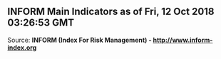 ## INFORM Main Indicators as of Fri, 12 Oct 2018 03:26:53 GMT

Source: **INFORM (Index For Risk Management) - http://www.inform-index.org**